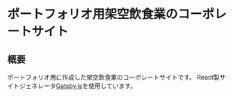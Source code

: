 # ポートフォリオ用架空飲食業のコーポレートサイト
## 概要
ポートフォリオ用に作成した架空飲食業のコーポレートサイトです。
React製サイトジェネレータ[Gatsby.js](https://www.gatsbyjs.com/)を使用しています。